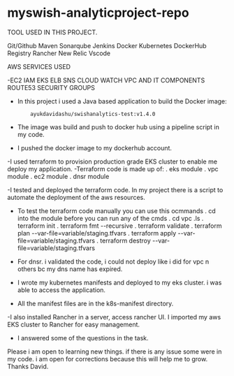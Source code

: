 # myswish-analyticproject-repo

TOOL USED IN THIS PROJECT.

Git/Github
Maven
Sonarqube 
Jenkins 
Docker 
Kubernetes 
DockerHub Registry 
Rancher 
New Relic
Vscode 

AWS SERVICES USED

-EC2
  IAM
  EKS
  ELB
  SNS
  CLOUD WATCH
  VPC AND IT COMPONENTS
  ROUTE53
  SECURITY GROUPS
  

- In this project i used a Java based application to build the Docker image: 

          ayukdavidashu/swishanalytics-test:v1.4.0

- The image was build and push to docker hub using a pipeline script in my code.

- I pushed the docker image to my dockerhub account.

-I used terraform to provision production grade EKS cluster to enable me deploy my application.
-Terraform code is made up of:
              . eks module
              . vpc module
              . ec2 module 
              . dnsr module

-I tested and deployed the terraform code. In my project there is a script to automate the deployment of the aws resources.

- To test the terraform code manually you can use this ocmmands
                    . cd into the module before you can run any of the cmds
           . cd vpc
           .ls
           . terraform init
           . terraform  fmt --recursive
           . terraform validate
           . terraform plan --var-file=variable/staging.tfvars
           . terraform apply --var-file=variable/staging.tfvars
           . terraform destroy --var-file=variable/staging.tfvars
- For dnsr. i validated the code, i could not deploy like i did for vpc n others bc my dns name has expired.

- I wrote my kubernetes manifests and deployed to my eks cluster. i was able to access the application. 
- All the manifest files are in the k8s-manifest directory.

-I also installed Rancher in a server, access rancher UI. I imported my aws EKS cluster to Rancher for easy management.

- I answered some of the questions in the task.


 Please i am open to learning new things. if there is any issue some were in my code. i  am open for corrections because this  will help  me to grow. Thanks David. 
           


  
